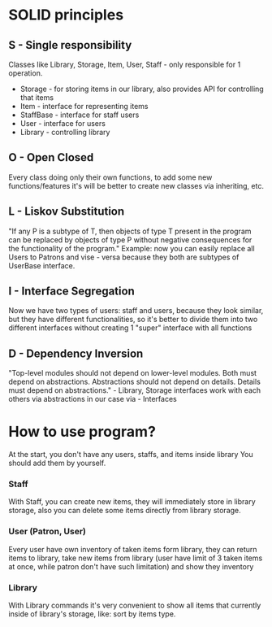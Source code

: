 # SOLID principles

## S - Single responsibility 
Classes like Library, Storage, Item, User, Staff - 
only responsible for 1 operation.
- Storage - for storing items in our library, also provides API for controlling that items
- Item - interface for representing items
- StaffBase - interface for staff users
- User - interface for users
- Library - controlling library

## O - Open Closed
Every class doing only their own functions, to add some new 
functions/features it's will be better to create new classes
via inheriting, etc.

## L - Liskov Substitution 
"If any P is a subtype of T, then objects of type T 
present in the program can be replaced by objects of 
type P without negative consequences for the 
functionality of the program." Example: now you can easily 
replace all Users to Patrons and vise - versa because
they both are subtypes of UserBase interface.

## I - Interface Segregation
Now we have two types of users: staff and users, because
they look similar, but they have different functionalities, so
it's better to divide them into two different interfaces
without creating 1 "super" interface with all functions

## D - Dependency Inversion
"Top-level modules should not depend on lower-level modules. Both must depend on abstractions. Abstractions should not depend on details. Details must depend on abstractions." - 
Library, Storage interfaces work with each others via abstractions
in our case via - Interfaces

# How to use program?

At the start, you don't have any users, staffs, and items inside library
You should add them by yourself. 
### Staff
With Staff, you can create new items, they will immediately 
store in library storage, also you can delete some items directly from library storage.
### User (Patron, User)
Every user have own inventory of taken items form library, they can return items
to library, take new items from library (user have limit of 3 taken items at once, while patron
don't have such limitation) and show they inventory
### Library 
With Library commands it's very convenient to show 
all items that currently inside of library's storage, like: sort by items type.